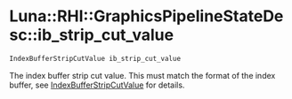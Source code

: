 # Luna::RHI::GraphicsPipelineStateDesc::ib_strip_cut_value

```c++
IndexBufferStripCutValue ib_strip_cut_value
```

The index buffer strip cut value. This must match the format of the index buffer, see [IndexBufferStripCutValue](group___r_h_i_1ga63497036099cee50e2a03d13bbda77f1.md) for details. 

